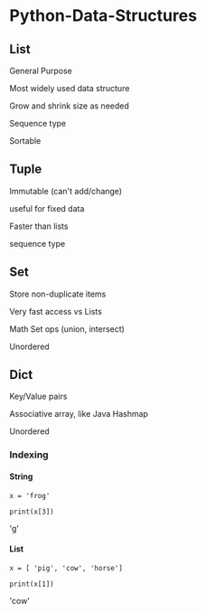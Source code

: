 # Python-Data-Structures

## List
General Purpose

Most widely used data structure

Grow and shrink size as needed

Sequence type

Sortable

## Tuple
Immutable (can't add/change)

useful for fixed data

Faster than lists

sequence type

## Set
Store non-duplicate items

Very fast access vs Lists

Math Set ops (union, intersect)

Unordered

## Dict
Key/Value pairs

Associative array, like Java Hashmap

Unordered


### Indexing

#### String
```
x = 'frog'

print(x[3])
```
'g'


#### List
```
x = [ 'pig', 'cow', 'horse']

print(x[1])
```
'cow'



